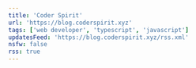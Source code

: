 ```yaml
---
title: 'Coder Spirit'
url: 'https://blog.coderspirit.xyz'
tags: ['web developer', 'typescript', 'javascript']
updatesFeed: 'https://blog.coderspirit.xyz/rss.xml'
nsfw: false
rss: true
---
```

